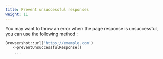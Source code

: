 ```yaml
---
title: Prevent unsuccessful responses
weight: 11
---
```


You may want to throw an error when the page response is unsuccessful, you can use the following method :

```php
Browsershot::url('https://example.com')
   ->preventUnsuccessfulResponse()
    ...
```
